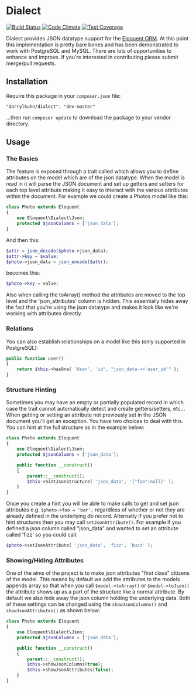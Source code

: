 # Dialect

[![Build Status](https://travis-ci.org/darrylkuhn/dialect.svg?branch=master)](https://travis-ci.org/darrylkuhn/dialect) [![Code Climate](https://codeclimate.com/github/darrylkuhn/dialect/badges/gpa.svg)](https://codeclimate.com/github/darrylkuhn/dialect) [![Test Coverage](https://codeclimate.com/github/darrylkuhn/dialect/badges/coverage.svg)](https://codeclimate.com/github/darrylkuhn/dialect)

Dialect provides JSON datatype support for the [Eloquent ORM](http://laravel.com/docs/eloquent). At this point this implementation is pretty bare bones and has been demonstrated to work with PostgreSQL and MySQL. There are lots of opportunities to enhance and improve. If you're interested in contributing please submit merge/pull requests.

## Installation

Require this package in your `composer.json` file:

`"darrylkuhn/dialect": "dev-master"`

...then run `composer update` to download the package to your vendor directory.

## Usage
### The Basics

The feature is exposed through a trait called which allows you to define attributes on the model which are of the json datatype. When the model is read in it will parse the JSON document and set up getters and setters for each top level attribute making it easy to interact with the various attributes within the document. For example we could create a Photos model like this:

```php
class Photo extends Eloquent
{
    use Eloquent\Dialect\Json;
    protected $jsonColumns = ['json_data'];
}
```
And then this:
```php
$attr = json_decode($photo->json_data);
$attr->key = $value;
$photo->json_data = json_encode($attr);
```
becomes this:
```php
$photo->key = value;
```
Also when calling the toArray() method the attributes are moved to the top level and the 'json_attributes' column is hidden. This essentially hides away the fact that you're using the json datatype and makes it look like we're working with attributes directly.

### Relations
You can also establish relationships on a model like this (only supported in PostgreSQL):
```php
public function user()
{
    return $this->hasOne( 'User', 'id', "json_data->>'user_id'" );
}
```

### Structure Hinting
Sometimes you may have an empty or partially populated record in which case the trait cannot automatically detect and create getters/setters, etc... When getting or setting an attribute not previously set in the JSON document you'll get an exception. You have two choices to deal with this. You can hint at the full structure as in the example below:
```php
class Photo extends Eloquent
{
    use Eloquent\Dialect\Json;
    protected $jsonColumns = ['json_data'];

    public function __construct()
    {
        parent::__construct();
        $this->hintJsonStructure( 'json_data', '{"foo":null}' );
    }
}
```
Once you create a hint you will be able to make calls to get and set json attributes e.g. `$photo->foo = 'bar';` regardless of whether or not they are already defined in the underlying db record. Alternatly if you prefer not to hint structures then you may call `setJsonAttribute()`. For example if you defined a json column called "json_data" and wanted to set an attribute called 'fizz' so you could call:
```php
$photo->setJsonAttribute( 'json_data', 'fizz', 'buzz' );
```
### Showing/Hiding Attributes
One of the aims of the project is to make json attributes "first class" citizens of the model. This means by default we add the attributes to the models appends array so that when you call `$model->toArray()` or `$model->toJson()` the attribute shows up as a part of the structure like a normal attribute. By default we also hide away the json column holding the underlying data. Both of these settings can be changed using the `showJsonColumns()` and `showJsonAttributes()` as shown below:
```php
class Photo extends Eloquent
{
    use Eloquent\Dialect\Json;
    protected $jsonColumns = ['json_data'];

    public function __construct()
    {
        parent::__construct();
        $this->showJsonColumns(true);
        $this->showJsonAttributes(false);
    }
}
```